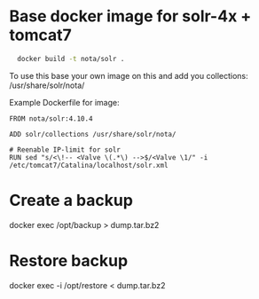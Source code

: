 # Base docker image for solr-4x + tomcat7

```bash
  docker build -t nota/solr .
```

To use this base your own image on this and add you collections:
/usr/share/solr/nota/

Example Dockerfile for image:
```
FROM nota/solr:4.10.4

ADD solr/collections /usr/share/solr/nota/

# Reenable IP-limit for solr
RUN sed "s/<\!-- <Valve \(.*\) -->$/<Valve \1/" -i /etc/tomcat7/Catalina/localhost/solr.xml
```

# Create a backup
docker exec <CONTRAINER> /opt/backup > dump.tar.bz2

# Restore backup
docker exec -i <CONTAINER> /opt/restore < dump.tar.bz2

